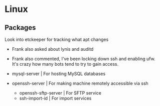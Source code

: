 # Linux

## Packages

Look into etckeeper for tracking what apt changes
- Frank also asked about lynis and auditd
- Frank also commented, I've been locking down ssh and enabling ufw.  It's crazy how many bots tend to try to gain access.

- mysql-server | For hosting MySQL databases
- openssh-server | For making machine remotely accessible via ssh
    - openssh-sftp-server | For SFTP service
    - ssh-import-id | For import services